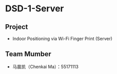 # DSD-1-Server
## Project
  - Indoor Positioning via Wi-Fi Finger Print (Server)
## Team Mumber
  - 马晨凯（Chenkai Ma）：55171113
